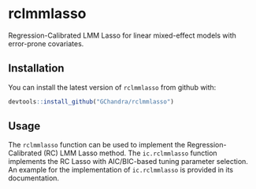 # rclmmlasso
Regression-Calibrated LMM Lasso for linear mixed-effect models with error-prone covariates.

## Installation

You can install the latest version of `rclmmlasso` from github with:

``` r
devtools::install_github("GChandra/rclmmlasso")
```

## Usage

The `rclmmlasso` function can be used to implement the Regression-Calibrated (RC) LMM Lasso method. The `ic.rclmmlasso` function implements the RC Lasso with AIC/BIC-based tuning parameter selection. An example for the implementation of `ic.rclmmlasso` is provided in its documentation.
